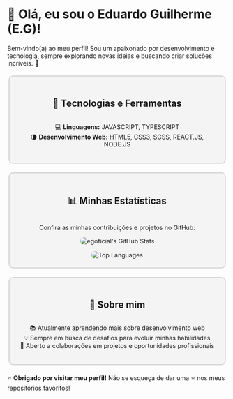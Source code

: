 # 👋 Olá, eu sou o Eduardo Guilherme (E.G)!

Bem-vindo(a) ao meu perfil! Sou um apaixonado por desenvolvimento e tecnologia, sempre explorando novas ideias e buscando criar soluções incríveis. 🚀

<div style="display: flex; flex-direction: column; align-items: center; border: 2px solid #D3D3D3; border-radius: 10px; padding: 20px; background-color: #f4f4f4; width: 90%; max-width: 800px; margin: 20px auto;">
  <h2>🔧 Tecnologias e Ferramentas</h2>
  <ul style="list-style-type: none; padding: 0; text-align: center;">
    <li>💻 <strong>Linguagens:</strong> JAVASCRIPT, TYPESCRIPT</li>
    <li>🌘 <strong>Desenvolvimento Web:</strong> HTML5, CSS3, SCSS, REACT.JS, NODE.JS</li>
  </ul>
</div>

<div style="display: flex; flex-direction: column; align-items: center; border: 2px solid #D3D3D3; border-radius: 10px; padding: 20px; background-color: #f4f4f4; width: 90%; max-width: 800px; margin: 20px auto;">
  <h2>📊 Minhas Estatísticas</h2>
  <p>Confira as minhas contribuições e projetos no GitHub:</p>
  <div style="display: flex; flex-direction: column; align-items: center;">
    <img src="https://github-readme-stats.vercel.app/api?username=egoficial&show_icons=true&theme=default&locale=pt-br" alt="egoficial's GitHub Stats" style="border-radius: 10px; margin-bottom: 15px;">
    <img src="https://github-readme-stats.vercel.app/api/top-langs/?username=egoficial&layout=compact&theme=default&locale=pt-br" alt="Top Languages" style="border-radius: 10px;">
  </div>
</div>

<div style="display: flex; flex-direction: column; align-items: center; border: 2px solid #D3D3D3; border-radius: 10px; padding: 20px; background-color: #f4f4f4; width: 90%; max-width: 800px; margin: 20px auto;">
  <h2>🌱 Sobre mim</h2>
  <ul style="list-style-type: none; padding: 0; text-align: center;">
    <li>📚 Atualmente aprendendo mais sobre desenvolvimento web</li>
    <li>💡 Sempre em busca de desafios para evoluir minhas habilidades</li>
    <li>💼 Aberto a colaborações em projetos e oportunidades profissionais</li>
  </ul>
</div>

⭐️ **Obrigado por visitar meu perfil!** Não se esqueça de dar uma ⭐️ nos meus repositórios favoritos!

